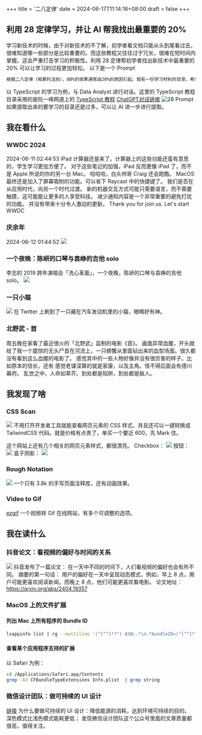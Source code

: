 +++
title = '二八定律'
date = 2024-06-17T11:14:16+08:00
draft = false
+++

## 利用 28 定律学习，并让 AI 帮我找出最重要的 20%

学习新技术的时候，由于对新技术的不了解，初学者看文档只能从头到尾看过去，很难知道哪一些部分是比较重要的。而这些教程又往往过于冗长，很难在短时间内掌握。这会严重打击学习的积极性。利用 28 定律帮初学者找出新技术中最重要的 20% 可以让学习的过程更加轻松。
以下是一个 Prompt

```markdown
根据二八定律（帕累托法则），80%的效果通常由20%的原因引起。我有一份学习材料的目录，希望你能帮助我找出其中最重要的20%内容，这些内容是考试或工作中的核心，能产生80%的影响。请你分析并提取这些关键知识点，并详细解释为什么这些部分重要，以及为什么其他部分相对不重要。
```

以 TypeScript 的学习为例，与 Data Analyst 进行对话。这里的 TypeScript 教程目录采用的是阮一峰网道上的 [TypeScript 教程](https://wangdoc.com/typescript/)
[ChatGPT对话链接](https://chatgpt.com/share/c2b8b6bc-46a5-4f23-bd58-9f3a34aca5b8)
![28 Prompt](https://raw.githubusercontent.com/huyixi/Pics/main/uPic/AhVMSI.jpg)
如果提取出来的要学习的目录还是过多，可以让 AI 进一步进行提取。

## 我在看什么

### WWDC 2024

2024-06-11 02:44:53
iPad 计算器还是来了。计算器上的这些功能还蛮有意思的，学生学习更加方便了。
对于这些笔记的加强，iPad 反而更像 iPad 了，而不是
Apple 所说的你的另一台 Mac。
哈哈哈，白头帅哥 Craig 还会跑酷。
MacOS 最终还是加入了屏幕吸附的功能。可以省下 Raycast 中的快捷键了。
我们是否在从应用时代，向另一个时代过渡。
新的机器交互方式可能只需要语言，而不需要触摸，这可能能让更多的人享受科技。
减少通知内容是一个非常重要的避免打扰的功能。
并没有带来十分令人激动的更新。
Thank you for join us. Let's start WWDC

### 庆余年
2024-06-12 01:44:52
![](https://raw.githubusercontent.com/huyixi/Pics/main/uPic/fzkSO6.jpg)

### 一个夜晚：陈岍的口琴与袁峥的吉他 solo
李志的 2019 跨年演唱会「洗心革面」，一个夜晚，陈岍的口琴与袁峥的吉他 solo。
![](/i/123.gif)

### 一只小猫
![](/i/SaveTwitter.Net_1801234950609584128496p-ezgif.com-video-to-gif-converter.gif)
在 Twitter 上刷到了一只藏在汽车发动机里的小猫，眼睛好有神。

### 北野武 - 首

周五晚在家看了最近很火的「北野武」监制的电影《首》。
画面异常血腥，开头就给了我一个震惊的无头尸首在河流上，一只螃蟹从里面钻出来的血型场面。很久都没有看到这么血腥的电影了。
感觉其中的一些人物好像并没有很厉害的样子。比如原本的信长，还有
感觉老谋深算的就是家康，以及主角。怪不得后面会有德川幕府。
乱世之中，人命如草芥。到处都是陷阱，到处都是敌人。

## 我发现了啥

### CSS Scan

![](https://raw.githubusercontent.com/huyixi/Pics/main/uPic/Rmw7PJ.jpg)
不用打开开发者工具就能查看网页元素的 CSS 样式，并且还可以一键转换成 TailwindCSS 代码。就是价格有点贵了，单买一个要近 600，先 Mark 住。

这个网站上还有几个相关的网页元素样式，都很漂亮。
Checkbox：
![](https://raw.githubusercontent.com/huyixi/Pics/main/uPic/43tU94.png)
按钮：
![](https://raw.githubusercontent.com/huyixi/Pics/main/uPic/oZ2p4Y.png)
盒子阴影：
![](https://raw.githubusercontent.com/huyixi/Pics/main/uPic/a8SVjX.png)

### Rough Notation
![](https://raw.githubusercontent.com/huyixi/Pics/main/uPic/vwGBVf.jpg)
一个只有 3.8k 的手写页面注释库，还有动画效果。

### Video to Gif

[ezgif](https://ezgif.com)
一个视频转 Gif 在线网站，有多个可调整的选项。

## 我在读什么

### 抖音论文：看视频的偏好与时间的关系
![](https://raw.githubusercontent.com/huyixi/Pics/main/uPic/fkesln.png)
抖音发布了一篇论文： 在一天中不同的时间下，人们看视频的偏好也会有所不同。
摘要的第一句话： 用户的偏好在一天中呈现动态模式，例如，早上 8 点，用户可能更喜欢阅读新闻，而晚上 8 点，他们可能更喜欢看电影。
论文地址：https://arxiv.org/abs/2404.19357

### MacOS 上的文件扩展

#### 列出 Mac 上所有程序的 Bundle ID

```bash
lsappinfo list | rg --multiline '("[^"]*?") ASN:.*\n.*bundleID=("[^"]*?")' --replace '$1 $2' --only-matching
```

#### 查看某个应用程序支持的扩展

以 Safari 为例：
```bash
cd /Applications/Safari.app/Contents
grep -A3 CFBundleTypeExtensions Info.plist  | grep string
```

### 微信设计团队：做可持续的 UI 设计

[链接](https://mp.weixin.qq.com/s/L2WdQztc9243MjQIo6IcgA)
为什么要做可持续的 UI 设计：降低能源的消耗，达到环境可持续的目的。
深色模式比浅色模式能耗更低；
发现微信设计团队这个公众号里面的文章质量都很高，值得关注。
